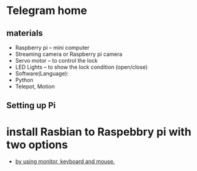 
# Telegram home


## materials 
<ul>
  
<li>Raspberry pi – mini computer</li>
<li>Streaming camera or Raspberry pi camera</li>
<li>Servo motor – to control the lock</li>
<li>LED Lights – to show the lock condition (open/close)</li>
<li>Software(Language):</li>
<li>Python</li> 
<li>Telepot, Motion</li> 
</ul>


## Setting up Pi

# install Rasbian to Raspebbry pi with two options
<ul>
<a href="https://howchoo.com/g/ndy1zte2yjn/how-to-set-up-wifi-on-your-raspberry-pi-without-ethernet"><li> by using monitor, keyboard and mouse.</li></a>
  <a href="https://howchoo.com/g/ndy1zte2yjn/how-to-set-up-wifi-on-your-raspberry-pi-without-ethernet" target="_blank><li> by using ssh with ip and wifi</li></a>
</ul>
